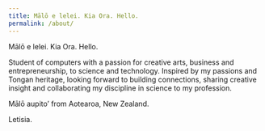 ```yaml
---
title: Mālō e lelei. Kia Ora. Hello.
permalink: /about/
---
```


Mālō e lelei. Kia Ora. Hello.

Student of computers with a passion for creative arts, business and entrepreneurship, to science and technology. Inspired by my passions and Tongan heritage, looking forward to building connections, sharing creative insight and collaborating my discipline in science to my profession.

Mālō aupito’ from Aotearoa, New Zealand.

Letisia.